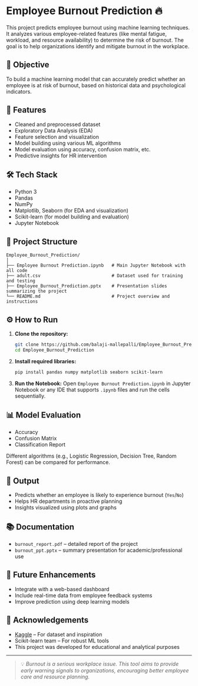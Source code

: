 # Employee Burnout Prediction 🔥

This project predicts employee burnout using machine learning techniques. It analyzes various employee-related features (like mental fatigue, workload, and resource availability) to determine the risk of burnout. The goal is to help organizations identify and mitigate burnout in the workplace.

## 🧠 Objective

To build a machine learning model that can accurately predict whether an employee is at risk of burnout, based on historical data and psychological indicators.

## 📌 Features

- Cleaned and preprocessed dataset
- Exploratory Data Analysis (EDA)
- Feature selection and visualization
- Model building using various ML algorithms
- Model evaluation using accuracy, confusion matrix, etc.
- Predictive insights for HR intervention

## 🛠️ Tech Stack

- Python 3
- Pandas
- NumPy
- Matplotlib, Seaborn (for EDA and visualization)
- Scikit-learn (for model building and evaluation)
- Jupyter Notebook

## 📁 Project Structure

```
Employee_Burnout_Prediction/
│
├── Employee Burnout Prediction.ipynb   # Main Jupyter Notebook with all code
├── adult.csv                           # Dataset used for training and testing
├── Employee_Burnout_Prediction.pptx    # Presentation slides summarizing the project
└── README.md                           # Project overview and instructions
```

## ⚙️ How to Run

1. **Clone the repository:**
   ```bash
   git clone https://github.com/balaji-mallepalli/Employee_Burnout_Prediction.git
   cd Employee_Burnout_Prediction
   ```

2. **Install required libraries:**
   ```bash
   pip install pandas numpy matplotlib seaborn scikit-learn
   ```

3. **Run the Notebook:**
   Open `Employee Burnout Prediction.ipynb` in Jupyter Notebook or any IDE that supports `.ipynb` files and run the cells sequentially.

## 📊 Model Evaluation

- Accuracy
- Confusion Matrix
- Classification Report

Different algorithms (e.g., Logistic Regression, Decision Tree, Random Forest) can be compared for performance.

## 📝 Output

- Predicts whether an employee is likely to experience burnout (`Yes`/`No`)
- Helps HR departments in proactive planning
- Insights visualized using plots and graphs

## 📚 Documentation

- `burnout_report.pdf` – detailed report of the project
- `burnout_ppt.pptx` – summary presentation for academic/professional use

## 🔮 Future Enhancements

- Integrate with a web-based dashboard
- Include real-time data from employee feedback systems
- Improve prediction using deep learning models

## 🙏 Acknowledgements

- [Kaggle](https://www.kaggle.com/) – For dataset and inspiration
- Scikit-learn team – For robust ML tools
- This project was developed for educational and analytical purposes

---

> 💡 *Burnout is a serious workplace issue. This tool aims to provide early warning signals to organizations, encouraging better employee care and resource planning.*
